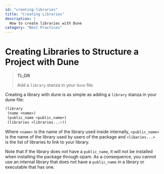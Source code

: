```yaml
---
id: "creating-libraries"
title: "Creating Libraries"
description: |
  How to create libraries with Dune
category: "Best Practices"
---
```


# Creating Libraries to Structure a Project with Dune

> **TL;DR**
> 
> Add a `library` stanza in your `dune` file.

Creating a library with dune is as simple as adding a `library` stanza in your dune file:

```lisp
(library
 (name <name>)
 (public_name <public_name>)
 (libraries <libraries...>))
```

Where `<name>` is the name of the library used inside internally, `<public_name>` is the name of the library used by users of the package and `<libaries...>` is the list of libraries to link to your library.

Note that if the library does not have a `public_name`, it will not be installed when installing the package through opam. As a consequence, you cannot use an internal library that does not have a `public_name` in a library or executable that has one.
